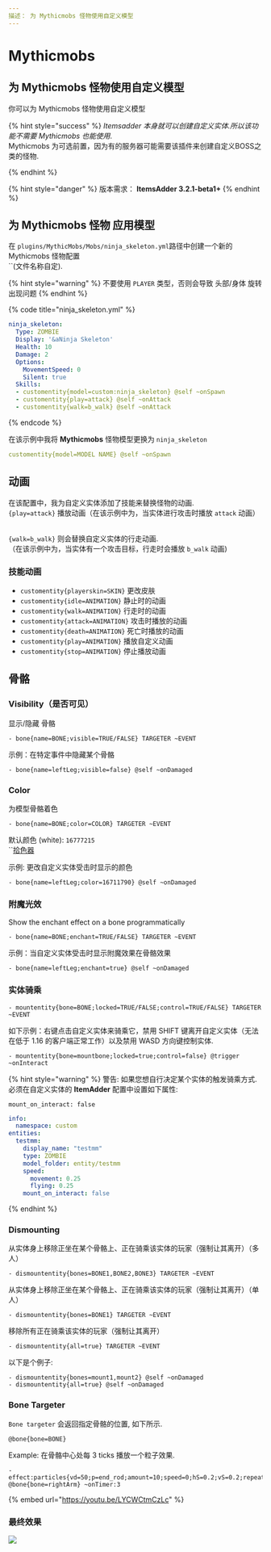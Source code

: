 ```yaml
---
描述： 为 Mythicmobs 怪物使用自定义模型
---
```


# Mythicmobs

## 为 Mythicmobs 怪物使用自定义模型

你可以为 Mythicmobs 怪物使用自定义模型

{% hint style="success" %}
_Itemsadder 本身就可以创建自定义实体.所以该功能不需要 Mythicmobs 也能使用_.\
Mythicmobs 为可选前置，因为有的服务器可能需要该插件来创建自定义BOSS之类的怪物.

{% endhint %}

{% hint style="danger" %}
版本需求： **ItemsAdder 3.2.1-beta1+**
{% endhint %}

## 为 Mythicmobs 怪物 应用模型
在 `plugins/MythicMobs/Mobs/ninja_skeleton.yml`路径中创建一个新的 Mythicmobs 怪物配置\
``(文件名称自定).

{% hint style="warning" %}
不要使用 `PLAYER` 类型，否则会导致 头部/身体 旋转出现问题
{% endhint %}

{% code title="ninja_skeleton.yml" %}
```yaml
ninja_skeleton:
  Type: ZOMBIE
  Display: '&aNinja Skeleton'
  Health: 10
  Damage: 2
  Options:
    MovementSpeed: 0
    Silent: true
  Skills:
  - customentity{model=custom:ninja_skeleton} @self ~onSpawn
  - customentity{play=attack} @self ~onAttack
  - customentity{walk=b_walk} @self ~onAttack
```
{% endcode %}

在该示例中我将 **Mythicmobs** 怪物模型更换为 `ninja_skeleton` 

```yaml
customentity{model=MODEL NAME} @self ~onSpawn
```

## 动画

在该配置中，我为自定义实体添加了技能来替换怪物的动画.\
`{play=attack}` 播放动画（在该示例中为，当实体进行攻击时播放 `attack` 动画）

\
`{walk=b_walk}` 则会替换自定义实体的行走动画.\
（在该示例中为，当实体有一个攻击目标，行走时会播放 `b_walk` 动画)

### 技能动画

* `customentity{playerskin=SKIN}` 更改皮肤
* `customentity{idle=ANIMATION}` 静止时的动画
* `customentity{walk=ANIMATION}` 行走时的动画
* `customentity{attack=ANIMATION}` 攻击时播放的动画
* `customentity{death=ANIMATION}` 死亡时播放的动画
* `customentity{play=ANIMATION}` 播放自定义动画
* `customentity{stop=ANIMATION}` 停止播放动画

## 骨骼

### Visibility（是否可见）

显示/隐藏 骨骼

```
- bone{name=BONE;visible=TRUE/FALSE} TARGETER ~EVENT
```

示例：在特定事件中隐藏某个骨骼

```
- bone{name=leftLeg;visible=false} @self ~onDamaged
```

### Color

为模型骨骼着色

```
- bone{name=BONE;color=COLOR} TARGETER ~EVENT
```

默认颜色 (white): `16777215`\
``[拾色器](https://minecraftcommand.science/armor-color)

示例: 更改自定义实体受击时显示的颜色

```
- bone{name=leftLeg;color=16711790} @self ~onDamaged
```

### 附魔光效

Show the enchant effect on a bone programmatically

```
- bone{name=BONE;enchant=TRUE/FALSE} TARGETER ~EVENT
```

示例：当自定义实体受击时显示附魔效果在骨骼效果

```
- bone{name=leftLeg;enchant=true} @self ~onDamaged
```

### 实体骑乘

```
- mountentity{bone=BONE;locked=TRUE/FALSE;control=TRUE/FALSE} TARGETER ~EVENT
```

如下示例：右键点击自定义实体来骑乘它，禁用 SHIFT 键离开自定义实体（无法在低于 1.16 的客户端正常工作）以及禁用 WASD 方向键控制实体.

```
- mountentity{bone=mountbone;locked=true;control=false} @trigger ~onInteract
```

{% hint style="warning" %}
警告: 如果您想自行决定某个实体的触发骑乘方式.\
必须在自定义实体的 **ItemAdder** 配置中设置如下属性:

`mount_on_interact: false`

```yaml
info:
  namespace: custom
entities:
  testmm:
    display_name: "testmm"
    type: ZOMBIE
    model_folder: entity/testmm
    speed:
      movement: 0.25
      flying: 0.25
    mount_on_interact: false
```
{% endhint %}

### Dismounting

从实体身上移除正坐在某个骨骼上、正在骑乘该实体的玩家（强制让其离开）（多人）

```
- dismountentity{bones=BONE1,BONE2,BONE3} TARGETER ~EVENT
```

从实体身上移除正坐在某个骨骼上、正在骑乘该实体的玩家（强制让其离开）（单人）

```
- dismountentity{bones=BONE1} TARGETER ~EVENT
```

移除所有正在骑乘该实体的玩家（强制让其离开）

```
- dismountentity{all=true} TARGETER ~EVENT
```

以下是个例子:

```
- dismountentity{bones=mount1,mount2} @self ~onDamaged
- dismountentity{all=true} @self ~onDamaged
```

### Bone Targeter

`Bone targeter` 会返回指定骨骼的位置, 如下所示.

```
@bone{bone=BONE}
```

Example: 在骨骼中心处每 3 ticks 播放一个粒子效果.

```
- effect:particles{vd=50;p=end_rod;amount=10;speed=0;hS=0.2;vS=0.2;repeat=270;repeatInterval=1} @bone{bone=rightArm} ~onTimer:3
```

{% embed url="https://youtu.be/LYCWCtmCzLc" %}

### 最终效果

![](../../../../.gitbook/assets/ezgif.com-gif-maker\(1\).webp)
